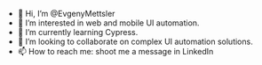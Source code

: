 - 👋 Hi, I’m @EvgenyMettsler
- 👀 I’m interested in web and mobile UI automation.
- 🌱 I’m currently learning Cypress.
- 💞️ I’m looking to collaborate on complex UI automation solutions.
- 📫 How to reach me: shoot me a message in LinkedIn

<!---
EvgenyMettsler/EvgenyMettsler is a ✨ special ✨ repository because its `README.md` (this file) appears on your GitHub profile.
You can click the Preview link to take a look at your changes.
--->
